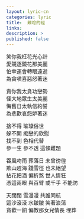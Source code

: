 ```yaml
---
layout: lyric-cn
categories: lyric
title:  難唸的經
links:
description: >
published: false
---
```


笑你我枉花光心計<br>
愛競逐鏡花那美麗<br>
怕幸運會轉眼遠逝<br>
為貪嗔喜惡怒著迷<br>

責你我太貪功戀勢<br>
怪大地眾生太美麗<br>
悔舊日太執信約誓<br>
為悲歡哀怨妒著迷<br>

捨不得 璀璨俗世<br>
躲不開 痴戀的欣慰<br>
找不到 色相代替<br>
參一生 參不透 這條難題<br>

吞風吻雨 葬落日 未曾徬徨<br>
欺山趕海 踐雪徑 也未絕望<br>
拈花把酒 偏折煞 世人情狂<br>
憑這兩眼 與百臂 或千手 不能防<br>

天闊闊 雪漫漫 共誰同航<br>
這沙滾滾 水皺皺 笑著浪蕩<br>
貪歡一餉 偏教那女兒情長 埋葬<br>